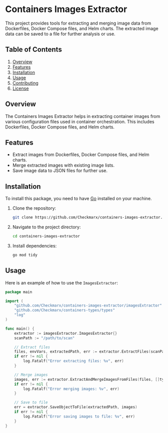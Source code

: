 # Containers Images Extractor

This project provides tools for extracting and merging image data from Dockerfiles, Docker Compose files, and Helm charts. The extracted image data can be saved to a file for further analysis or use.

## Table of Contents
1. [Overview](#overview)
2. [Features](#features)
3. [Installation](#installation)
4. [Usage](#usage)
5. [Contributing](#contributing)
6. [License](#license)

## Overview

The Containers Images Extractor helps in extracting container images from various configuration files used in container orchestration. This includes Dockerfiles, Docker Compose files, and Helm charts.

## Features

- Extract images from Dockerfiles, Docker Compose files, and Helm charts.
- Merge extracted images with existing image lists.
- Save image data to JSON files for further use.

## Installation

To install this package, you need to have [Go](https://golang.org/doc/install) installed on your machine.

1. Clone the repository:
    ```sh
    git clone https://github.com/Checkmarx/containers-images-extractor.git
    ```

2. Navigate to the project directory:
    ```sh
    cd containers-images-extractor
    ```

3. Install dependencies:
    ```sh
    go mod tidy
    ```

## Usage

Here is an example of how to use the `ImagesExtractor`:

```go
package main

import (
    "github.com/Checkmarx/containers-images-extractor/imagesExtractor"
    "github.com/Checkmarx/containers-types/types"
    "log"
)

func main() {
    extractor := imagesExtractor.ImagesExtractor{}
    scanPath := "/path/to/scan"

    // Extract files
    files, envVars, extractedPath, err := extractor.ExtractFiles(scanPath)
    if err != nil {
        log.Fatalf("Error extracting files: %v", err)
    }

    // Merge images
    images, err := extractor.ExtractAndMergeImagesFromFiles(files, []types.ImageModel{}, envVars)
    if err != nil {
        log.Fatalf("Error merging images: %v", err)
    }

    // Save to file
    err = extractor.SaveObjectToFile(extractedPath, images)
    if err != nil {
        log.Fatalf("Error saving images to file: %v", err)
    }
}
